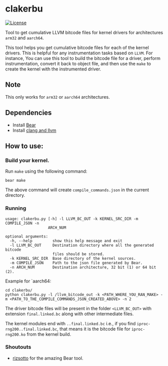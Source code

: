 # clakerbu

[![License](https://img.shields.io/github/license/angr/angr.svg)](https://github.com/ucsb-seclab/difuze/blob/master/LICENSE)

Tool to get cumulative LLVM bitcode files for kernel drivers for architectures `arm32` and `aarch64`.

This tool helps you get cumulative bitcode files for each of the kernel drivers. This is helpful for any instrumentation tasks based on `LLVM`. For instance, You can use this tool to build the bitcode file for a driver, perform instrumentation, convert it back to object file, and then use the `make` to create the kernel with the instrumented driver.

## Note
This only works for `arm32` or `aarch64` architectures.

## Dependencies
* Install [Bear](https://github.com/Machiry/Bear)
* Install [clang and llvm](http://releases.llvm.org/)

## How to use:
### Build your kernel.
Run `make` using the following command:
```
bear make
```
The above command will create `compile_commands.json` in the current directory.

### Running
```
usage: clakerbu.py [-h] -l LLVM_BC_OUT -k KERNEL_SRC_DIR -m COMPILE_JSON -n
                   ARCH_NUM

optional arguments:
  -h, --help         show this help message and exit
  -l LLVM_BC_OUT     Destination directory where all the generated bitcode
                     files should be stored.
  -k KERNEL_SRC_DIR  Base directory of the kernel sources.
  -m COMPILE_JSON    Path to the json file generated by Bear.
  -n ARCH_NUM        Destination architecture, 32 bit (1) or 64 bit (2).
```
Example for `aarch64:
```
cd clakerbu/
python clakerbu.py -l /llvm_bitcode_out -k <PATH_WHERE_YOU_RAN_MAKE> -m <PATH_TO_THE_COMPILE_COMMANDS_JSON_CREATED_ABOVE> -n 2
```

The driver bitcode files will be present in the folder `<LLVM_BC_OUT>` with extension `final.linked.bc` along with other intermediate files.

The kernel modules end with `..final.linked.bc` i.e., if you find `iproc-rng200..final.linked.bc`, that means it is the bitcode file for `iproc-rng200.ko` from the kernel build.


### Shoutouts
* [rizsotto](https://github.com/rizsotto) for the amazing Bear tool.
